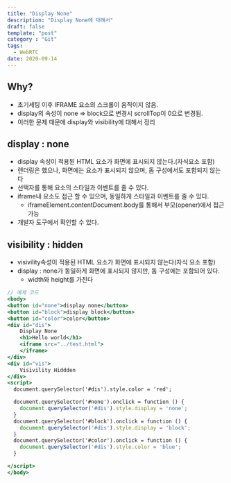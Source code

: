 ```yaml
---
title: "Display None"  
description: "Display None에 대해서"
draft: false
template: "post"
category : "Git"
tags:
  - WebRTC
date: 2020-09-14
---
```

## Why?

- 초기세팅 이후 IFRAME 요소의 스크롤이 움직이지 않음.
- display의 속성이 none ⇒ block으로 변경시 scrollTop이 0으로  변경됨.
- 이러한 문제 때문에 display와 visibility에 대해서 정리

## display : none

- display 속성이 적용된 HTML 요소가 화면에 표시되지 않는다.(자식요소 포함)
- 렌더링은 했으나, 화면에는 요소가 표시되지 않으며, 돔 구성에서도 포함되지 않는다
- 선택자를 통해 요소의 스타일과 이벤트를 줄  수 있다.
- iframe내 요소도 접근 할 수 있으며, 동일하게 스타일과 이벤트를 줄 수 있다.
    - iframeElement.contentDocument.body를 통해서 부모(opener)에서 접근 가능
- 개발자 도구에서 확인할 수 있다.

## visibility : hidden

- visivility속성이 적용된 HTML 요소가 화면에 표시되지 않는다(자식 요소 포함)
- display : none가 동일하게 화면에 표시되지 않지만, 돔 구성에는 포함되어 있다.
    - width와 height를 가진다

```jsx
// 예제 코드
<body>
<button id="none">display none</button>
<button id="block">display block</button>
<button id="color">color</button>
<div id="dis">
    Display None
    <h1>Hello world</h1>
    <iframe src="../test.html">
    </iframe>
</div>
<div id="vis">
    Visivility Hiddden
</div>
<script>
  document.querySelector('#dis').style.color = 'red';

  document.querySelector('#none').onclick = function () {
    document.querySelector('#dis').style.display = 'none';
  }
  document.querySelector('#block').onclick = function () {
    document.querySelector('#dis').style.display = 'block';
  }
  document.querySelector('#color').onclick = function () {
    document.querySelector('#dis').style.color = 'blue';
  }

</script>
</body>
```
